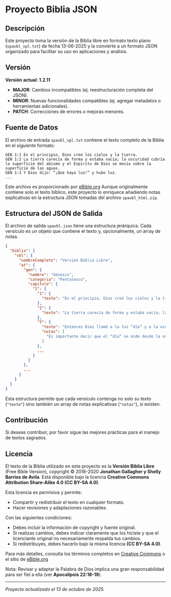 # Proyecto Biblia JSON

## Descripción

Este proyecto toma la versión de la Biblia libre en formato texto plano (`spavbl_vpl.txt`) de fecha 13-06-2025 y la convierte a un formato JSON organizado para facilitar su uso en aplicaciones y análisis.

## Versión

**Versión actual: 1.2.11**

- **MAJOR**: Cambios incompatibles (ej. reestructuración completa del JSON).
- **MINOR**: Nuevas funcionalidades compatibles (ej. agregar metadatos o herramientas adicionales).
- **PATCH**: Correcciones de errores o mejoras menores.

## Fuente de Datos

El archivo de entrada `spavbl_vpl.txt` contiene el texto completo de la Biblia en el siguiente formato:

```
GEN 1:1 En el principio, Dios creó los cielos y la tierra.
GEN 1:2 La tierra carecía de forma y estaba vacía; la oscuridad cubría la superficie del abismo y el Espíritu de Dios se movía sobre la superficie de las aguas.
GEN 1:3 Y Dios dijo: “¡Que haya luz!” y hubo luz.
...
```

Este archivo es proporcionado por [eBible.org](https://ebible.org/details.php?id=spavbl) Aunque originalmente contiene solo el texto bíblico, este proyecto lo enriquece añadiendo notas explicativas en la estructura JSON tomadas del archivo `spavbl_html.zip`.

## Estructura del JSON de Salida

El archivo de salida `spavbl.json` tiene una estructura jerárquica. Cada versículo es un objeto que contiene el texto y, opcionalmente, un array de notas.

```json
{
  "biblia": {
    "vbl": {
      "nombreCompleto": "Versión Bíblia Libre",
      "at": {
        "gen": {
          "nombre": "Génesis",
          "categoria": "Pentateuco",
          "capitulo": {
            "1": {
              "1": {
                "texto": "En el principio, Dios creó los cielos y la tierra."
              },
              "2": {
                "texto": "La tierra carecía de forma y estaba vacía; la oscuridad cubría la superficie del abismo y el Espíritu de Dios se movía sobre la superficie de las aguas."
              },
              "5": {
                "texto": "Entonces Dios llamó a la luz “día” y a la oscuridad le llamó “noche”. Así que hubo noche y mañana, lo cual fue el primer día.",
                "notas": [
                  "Es importante decir que el “día” se mide desde la oscuridad a la luz, que sigue siendo el método judío para calcular los días."
                ]
              },
              ...
            }
          }
        },
        ...
      }
    }
  }
}
```

Esta estructura permite que cada versículo contenga no solo su texto (`"texto"`) sino también un array de notas explicativas (`"notas"`), si existen.

## Contribución

Si deseas contribuir, por favor sigue las mejores prácticas para el manejo de textos sagrados.

## Licencia

El texto de la Biblia utilizado en este proyecto es la **Versión Biblia Libre** (Free Bible Version), copyright © 2018-2020 **Jonathan Gallagher y Shelly Barrios de Avila**. Está disponible bajo la licencia **Creative Commons Attribution Share-Alike 4.0 (CC BY-SA 4.0)**.

Esta licencia es permisiva y permite:

- Compartir y redistribuir el texto en cualquier formato.
- Hacer revisiones y adaptaciones razonables.

Con las siguientes condiciones:

- Debes incluir la información de copyright y fuente original.
- Si realizas cambios, debes indicar claramente que los hiciste y que el licenciante original no necesariamente respalda tus cambios.
- Si redistribuyes, debes hacerlo bajo la misma licencia **(CC BY-SA 4.0)**.

Para más detalles, consulta los términos completos en [Creative Commons](https://creativecommons.org/licenses/by-sa/4.0/) o el sitio de [eBible.org](https://ebible.org/details.php?id=spavbl)

Nota: Revisar y adaptar la Palabra de Dios implica una gran responsabilidad para ser fiel a ella (ver **Apocalipsis 22:18-19**).

---

_Proyecto actualizado el 13 de octubre de 2025._
